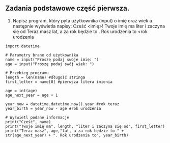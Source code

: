 ## Zadania podstawowe część pierwsza.

 1. Napisz program, który pyta użytkownika (input) o imię oraz wiek a następnie wyświetla napisy: Cześć <imię>!
    Twoje imię ma <liczba liter imienia> liter i zaczyna się od <pierwsza litera imienia>
    Teraz masz <wiek> lat, a za rok będzie to <wiek za rok>. Rok urodzenia to <rok urodzenia

```
import datetime

# Parametry brane od użytkownika
name = input("Proszę podaj swoje imię: ")
age = input("Proszę podaj swój wiek: ")

# Przebieg programu
length = len(name) #długość stringa
first_letter = name[0] #pierwsza litera imienia

age = int(age)
age_next_year = age + 1

year_now = datetime.datetime.now().year #rok teraz
year_birth = year_now - age #rok urodzenia

# Wyświetl podane informacje
print("Cześć", name)
print("Twoje imię ma", length, "liter i zaczyna się od", first_letter)
print("Teraz masz", age,"lat, a za rok będzie to " + str(age_next_year) + ". Rok urodzenia to", year_birth)

```
                                                                               

